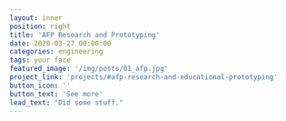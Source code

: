 ```yaml
---
layout: inner
position: right
title: 'AFP Research and Prototyping'
date: 2020-03-27 00:00:00
categories: engineering
tags: your face
featured_image: '/img/posts/01_afp.jpg'
project_link: 'projects/#afp-research-and-educational-prototyping'
button_icon: ''
button_text: 'See more'
lead_text: "Did some stuff."
---
```

